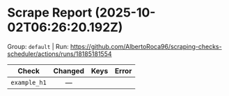 # Scrape Report (2025-10-02T06:26:20.192Z)

Group: `default`  |  Run: https://github.com/AlbertoRoca96/scraping-checks-scheduler/actions/runs/18185181554

| Check | Changed | Keys | Error |
|---|:---:|:--|:--|
| `example_h1` | — |  |  |
